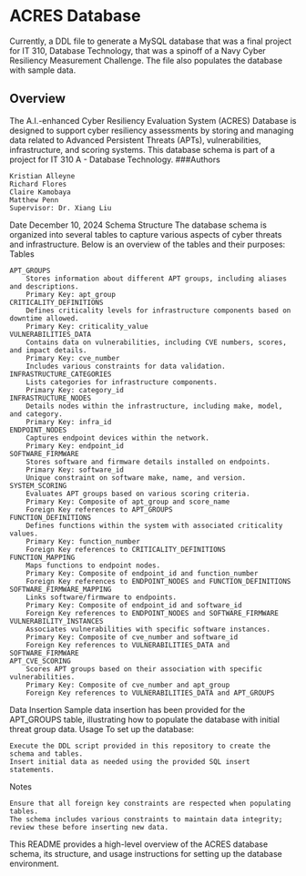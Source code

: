 # ACRES Database
Currently, a DDL file to generate a MySQL database that was a final project for IT 310, Database Technology, that was a spinoff of a Navy Cyber Resiliency Measurement Challenge. The file also populates the database with sample data.

## Overview
The A.I.-enhanced Cyber Resiliency Evaluation System (ACRES) Database is designed to support cyber resiliency assessments by storing and managing data related to Advanced Persistent Threats (APTs), vulnerabilities, infrastructure, and scoring systems. This database schema is part of a project for IT 310 A - Database Technology.
###Authors

    Kristian Alleyne
    Richard Flores
    Claire Kamobaya
    Matthew Penn
    Supervisor: Dr. Xiang Liu

Date
December 10, 2024
Schema Structure
The database schema is organized into several tables to capture various aspects of cyber threats and infrastructure. Below is an overview of the tables and their purposes:
Tables

    APT_GROUPS
        Stores information about different APT groups, including aliases and descriptions.
        Primary Key: apt_group
    CRITICALITY_DEFINITIONS
        Defines criticality levels for infrastructure components based on downtime allowed.
        Primary Key: criticality_value
    VULNERABILITIES_DATA
        Contains data on vulnerabilities, including CVE numbers, scores, and impact details.
        Primary Key: cve_number
        Includes various constraints for data validation.
    INFRASTRUCTURE_CATEGORIES
        Lists categories for infrastructure components.
        Primary Key: category_id
    INFRASTRUCTURE_NODES
        Details nodes within the infrastructure, including make, model, and category.
        Primary Key: infra_id
    ENDPOINT_NODES
        Captures endpoint devices within the network.
        Primary Key: endpoint_id
    SOFTWARE_FIRMWARE
        Stores software and firmware details installed on endpoints.
        Primary Key: software_id
        Unique constraint on software make, name, and version.
    SYSTEM_SCORING
        Evaluates APT groups based on various scoring criteria.
        Primary Key: Composite of apt_group and score_name
        Foreign Key references to APT_GROUPS
    FUNCTION_DEFINITIONS
        Defines functions within the system with associated criticality values.
        Primary Key: function_number
        Foreign Key references to CRITICALITY_DEFINITIONS
    FUNCTION_MAPPING
        Maps functions to endpoint nodes.
        Primary Key: Composite of endpoint_id and function_number
        Foreign Key references to ENDPOINT_NODES and FUNCTION_DEFINITIONS
    SOFTWARE_FIRMWARE_MAPPING
        Links software/firmware to endpoints.
        Primary Key: Composite of endpoint_id and software_id
        Foreign Key references to ENDPOINT_NODES and SOFTWARE_FIRMWARE
    VULNERABILITY_INSTANCES
        Associates vulnerabilities with specific software instances.
        Primary Key: Composite of cve_number and software_id
        Foreign Key references to VULNERABILITIES_DATA and SOFTWARE_FIRMWARE
    APT_CVE_SCORING
        Scores APT groups based on their association with specific vulnerabilities.
        Primary Key: Composite of cve_number and apt_group
        Foreign Key references to VULNERABILITIES_DATA and APT_GROUPS

Data Insertion
Sample data insertion has been provided for the APT_GROUPS table, illustrating how to populate the database with initial threat group data.
Usage
To set up the database:

    Execute the DDL script provided in this repository to create the schema and tables.
    Insert initial data as needed using the provided SQL insert statements.

Notes

    Ensure that all foreign key constraints are respected when populating tables.
    The schema includes various constraints to maintain data integrity; review these before inserting new data.

This README provides a high-level overview of the ACRES database schema, its structure, and usage instructions for setting up the database environment.
